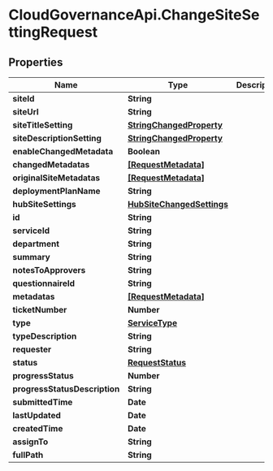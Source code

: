 # CloudGovernanceApi.ChangeSiteSettingRequest

## Properties

Name | Type | Description | Notes
------------ | ------------- | ------------- | -------------
**siteId** | **String** |  | [optional] 
**siteUrl** | **String** |  | [optional] 
**siteTitleSetting** | [**StringChangedProperty**](StringChangedProperty.md) |  | [optional] 
**siteDescriptionSetting** | [**StringChangedProperty**](StringChangedProperty.md) |  | [optional] 
**enableChangedMetadata** | **Boolean** |  | [optional] 
**changedMetadatas** | [**[RequestMetadata]**](RequestMetadata.md) |  | [optional] 
**originalSiteMetadatas** | [**[RequestMetadata]**](RequestMetadata.md) |  | [optional] 
**deploymentPlanName** | **String** |  | [optional] 
**hubSiteSettings** | [**HubSiteChangedSettings**](HubSiteChangedSettings.md) |  | [optional] 
**id** | **String** |  | [optional] 
**serviceId** | **String** |  | [optional] 
**department** | **String** |  | [optional] 
**summary** | **String** |  | [optional] 
**notesToApprovers** | **String** |  | [optional] 
**questionnaireId** | **String** |  | [optional] 
**metadatas** | [**[RequestMetadata]**](RequestMetadata.md) |  | [optional] 
**ticketNumber** | **Number** |  | [optional] 
**type** | [**ServiceType**](ServiceType.md) |  | [optional] 
**typeDescription** | **String** |  | [optional] 
**requester** | **String** |  | [optional] 
**status** | [**RequestStatus**](RequestStatus.md) |  | [optional] 
**progressStatus** | **Number** |  | [optional] 
**progressStatusDescription** | **String** |  | [optional] 
**submittedTime** | **Date** |  | [optional] 
**lastUpdated** | **Date** |  | [optional] 
**createdTime** | **Date** |  | [optional] 
**assignTo** | **String** |  | [optional] 
**fullPath** | **String** |  | [optional] 


